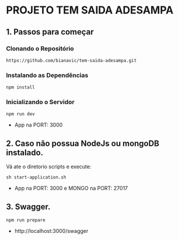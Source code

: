 # PROJETO TEM SAIDA ADESAMPA

## 1. Passos para começar

### Clonando o Repositório

`https://github.com/bianavic/tem-saida-adesampa.git`

### Instalando as Dependências

`npm install`


### Inicializando o Servidor

`npm run dev`

- App na PORT: 3000



## 2. Caso não possua NodeJs ou mongoDB instalado.

Vá ate o diretorio scripts e execute:

`sh start-application.sh`

- App na PORT: 3000 e MONGO na PORT: 27017

## 3. Swagger.

 `npm run prepare`

 - http://localhost:3000/swagger
